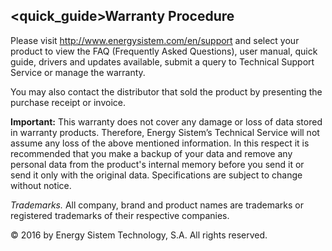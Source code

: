 ## <quick_guide>Warranty Procedure

Please visit http://www.energysistem.com/en/support and select your product to view the FAQ (Frequently Asked Questions), user manual, quick guide, drivers and updates available, submit a query to Technical Support Service or manage the warranty.

You may also contact the distributor that sold the product by presenting the purchase receipt or invoice.

**Important:** This warranty does not cover any damage or loss of data stored in warranty products. Therefore, Energy Sistem’s Technical Service will not assume any loss of the above mentioned information. In this respect it is recommended that you make a backup of your data and remove any personal data from the product's internal memory before you send it or send it only with the original data.
Specifications are subject to change without notice.

*Trademarks.* All company, brand and product names are trademarks or registered trademarks of their respective companies.

© 2016 by Energy Sistem Technology, S.A. All rights reserved.
